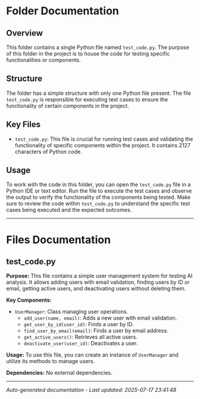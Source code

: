 # Folder Documentation

## Overview
This folder contains a single Python file named `test_code.py`. The purpose of this folder in the project is to house the code for testing specific functionalities or components.

## Structure
The folder has a simple structure with only one Python file present. The file `test_code.py` is responsible for executing test cases to ensure the functionality of certain components in the project.

## Key Files
- `test_code.py`: This file is crucial for running test cases and validating the functionality of specific components within the project. It contains 2127 characters of Python code.

## Usage
To work with the code in this folder, you can open the `test_code.py` file in a Python IDE or text editor. Run the file to execute the test cases and observe the output to verify the functionality of the components being tested. Make sure to review the code within `test_code.py` to understand the specific test cases being executed and the expected outcomes.

---

# Files Documentation

## test_code.py

**Purpose:** This file contains a simple user management system for testing AI analysis. It allows adding users with email validation, finding users by ID or email, getting active users, and deactivating users without deleting them.

**Key Components:**
- `UserManager`: Class managing user operations.
  - `add_user(name, email)`: Adds a new user with email validation.
  - `get_user_by_id(user_id)`: Finds a user by ID.
  - `find_user_by_email(email)`: Finds a user by email address.
  - `get_active_users()`: Retrieves all active users.
  - `deactivate_user(user_id)`: Deactivates a user.
  
**Usage:** To use this file, you can create an instance of `UserManager` and utilize its methods to manage users.

**Dependencies:** No external dependencies.

---
*Auto-generated documentation - Last updated: 2025-07-17 23:41:48*
